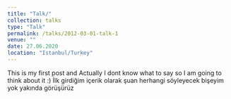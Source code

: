 ```yaml
---
title: "Talk/"
collection: talks
type: "Talk"
permalink: /talks/2012-03-01-talk-1
venue: ""
date: 27.06.2020
location: "Istanbul/Turkey"
---
```

This is my first post and Actually I dont know what to say so I am going to think about it :)
İlk girdiğim içerik olarak şuan herhangi söyleyecek bişeyim yok yakında görüşürüz
